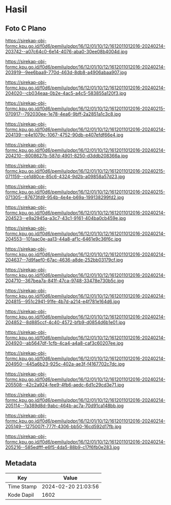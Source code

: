 # Hasil

## Foto C Plano

https://sirekap-obj-formc.kpu.go.id/f0d6/pemilu/pdpr/16/12/01/10/12/1612011012016-20240214-203742--a07c64c0-6e14-4076-aba0-30ee08b4004d.jpg

https://sirekap-obj-formc.kpu.go.id/f0d6/pemilu/pdpr/16/12/01/10/12/1612011012016-20240214-203919--9ee6baa9-770d-463d-8db8-a4906abaa907.jpg

https://sirekap-obj-formc.kpu.go.id/f0d6/pemilu/pdpr/16/12/01/10/12/1612011012016-20240214-204020--cb034eaa-0b2e-4ac5-a4c5-583855a120f3.jpg

https://sirekap-obj-formc.kpu.go.id/f0d6/pemilu/pdpr/16/12/01/10/12/1612011012016-20240215-070917--792030ee-1e78-4ea6-9bff-2a2851a1c3c8.jpg

https://sirekap-obj-formc.kpu.go.id/f0d6/pemilu/pdpr/16/12/01/10/12/1612011012016-20240214-204139--e4e1079c-1067-4752-90db-e407efdf66e4.jpg

https://sirekap-obj-formc.kpu.go.id/f0d6/pemilu/pdpr/16/12/01/10/12/1612011012016-20240214-204210--8008627b-587d-4901-8250-d3ddb208366a.jpg

https://sirekap-obj-formc.kpu.go.id/f0d6/pemilu/pdpr/16/12/01/10/12/1612011012016-20240215-071159--ce1d80ce-85c6-4324-9d2b-a09858a57d23.jpg

https://sirekap-obj-formc.kpu.go.id/f0d6/pemilu/pdpr/16/12/01/10/12/1612011012016-20240215-071305--87673fd9-954b-4e4e-b69a-199138299fd2.jpg

https://sirekap-obj-formc.kpu.go.id/f0d6/pemilu/pdpr/16/12/01/10/12/1612011012016-20240214-204523--e9a2945a-a3c7-43c1-9161-404ba0cb459e.jpg

https://sirekap-obj-formc.kpu.go.id/f0d6/pemilu/pdpr/16/12/01/10/12/1612011012016-20240214-204553--101aac0e-aa13-44a8-af1c-6461e9c36f6c.jpg

https://sirekap-obj-formc.kpu.go.id/f0d6/pemilu/pdpr/16/12/01/10/12/1612011012016-20240214-204637--7d9faef0-67ac-4636-a8de-252bb03179cf.jpg

https://sirekap-obj-formc.kpu.go.id/f0d6/pemilu/pdpr/16/12/01/10/12/1612011012016-20240214-204710--367bea7a-841f-47ca-9748-33478e730b5c.jpg

https://sirekap-obj-formc.kpu.go.id/f0d6/pemilu/pdpr/16/12/01/10/12/1612011012016-20240214-204815--951c2941-91fe-4b7d-a214-e4f781e164d6.jpg

https://sirekap-obj-formc.kpu.go.id/f0d6/pemilu/pdpr/16/12/01/10/12/1612011012016-20240214-204852--8d885ccf-4c40-4572-bfb9-d0854d6b1e01.jpg

https://sirekap-obj-formc.kpu.go.id/f0d6/pemilu/pdpr/16/12/01/10/12/1612011012016-20240214-204920--ab5647df-1cfb-4ca4-a4a8-caf3c60207ee.jpg

https://sirekap-obj-formc.kpu.go.id/f0d6/pemilu/pdpr/16/12/01/10/12/1612011012016-20240214-204950--445a6b23-925c-402a-ae3f-f4167702c7dc.jpg

https://sirekap-obj-formc.kpu.go.id/f0d6/pemilu/pdpr/16/12/01/10/12/1612011012016-20240214-205508--42c2a924-fee9-4fb6-aedc-6d1c29cd3e71.jpg

https://sirekap-obj-formc.kpu.go.id/f0d6/pemilu/pdpr/16/12/01/10/12/1612011012016-20240214-205114--7a389d8d-9abc-464b-ac7a-70d91ca148bb.jpg

https://sirekap-obj-formc.kpu.go.id/f0d6/pemilu/pdpr/16/12/01/10/12/1612011012016-20240214-205149--1275007f-777f-4306-bb50-16cd592d17fb.jpg

https://sirekap-obj-formc.kpu.go.id/f0d6/pemilu/pdpr/16/12/01/10/12/1612011012016-20240214-205216--585edfff-e6f5-4da5-88b9-c17f6fb0e283.jpg


## Metadata

| Key        | Value               |
| ---------- | ------------------- |
| Time Stamp | 2024-02-20 21:03:56 |
| Kode Dapil | 1602                |



